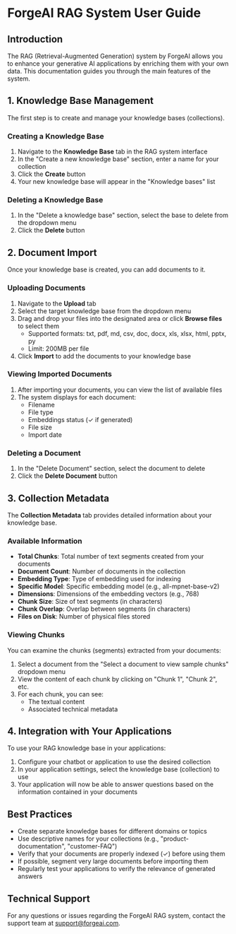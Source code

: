 # ForgeAI RAG System User Guide

## Introduction

The RAG (Retrieval-Augmented Generation) system by ForgeAI allows you to enhance your generative AI applications by enriching them with your own data. This documentation guides you through the main features of the system.

## 1. Knowledge Base Management

The first step is to create and manage your knowledge bases (collections).

### Creating a Knowledge Base

1. Navigate to the **Knowledge Base** tab in the RAG system interface
2. In the "Create a new knowledge base" section, enter a name for your collection
3. Click the **Create** button
4. Your new knowledge base will appear in the "Knowledge bases" list

### Deleting a Knowledge Base

1. In the "Delete a knowledge base" section, select the base to delete from the dropdown menu
2. Click the **Delete** button

## 2. Document Import

Once your knowledge base is created, you can add documents to it.

### Uploading Documents

1. Navigate to the **Upload** tab
2. Select the target knowledge base from the dropdown menu
3. Drag and drop your files into the designated area or click **Browse files** to select them
   - Supported formats: txt, pdf, md, csv, doc, docx, xls, xlsx, html, pptx, py
   - Limit: 200MB per file
4. Click **Import** to add the documents to your knowledge base

### Viewing Imported Documents

1. After importing your documents, you can view the list of available files
2. The system displays for each document:
   - Filename
   - File type
   - Embeddings status (✓ if generated)
   - File size
   - Import date

### Deleting a Document

1. In the "Delete Document" section, select the document to delete
2. Click the **Delete Document** button

## 3. Collection Metadata

The **Collection Metadata** tab provides detailed information about your knowledge base.

### Available Information

- **Total Chunks**: Total number of text segments created from your documents
- **Document Count**: Number of documents in the collection
- **Embedding Type**: Type of embedding used for indexing
- **Specific Model**: Specific embedding model (e.g., all-mpnet-base-v2)
- **Dimensions**: Dimensions of the embedding vectors (e.g., 768)
- **Chunk Size**: Size of text segments (in characters)
- **Chunk Overlap**: Overlap between segments (in characters)
- **Files on Disk**: Number of physical files stored

### Viewing Chunks

You can examine the chunks (segments) extracted from your documents:

1. Select a document from the "Select a document to view sample chunks" dropdown menu
2. View the content of each chunk by clicking on "Chunk 1", "Chunk 2", etc.
3. For each chunk, you can see:
   - The textual content
   - Associated technical metadata

## 4. Integration with Your Applications

To use your RAG knowledge base in your applications:

1. Configure your chatbot or application to use the desired collection
2. In your application settings, select the knowledge base (collection) to use
3. Your application will now be able to answer questions based on the information contained in your documents

## Best Practices

- Create separate knowledge bases for different domains or topics
- Use descriptive names for your collections (e.g., "product-documentation", "customer-FAQ")
- Verify that your documents are properly indexed (✓) before using them
- If possible, segment very large documents before importing them
- Regularly test your applications to verify the relevance of generated answers

## Technical Support

For any questions or issues regarding the ForgeAI RAG system, contact the support team at support@forgeai.com.
